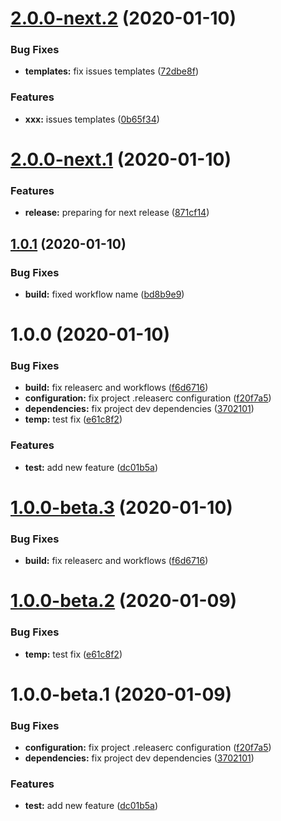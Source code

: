 # [2.0.0-next.2](https://github.com/marcgp/test_repo_2/compare/v2.0.0-next.1...v2.0.0-next.2) (2020-01-10)


### Bug Fixes

* **templates:** fix issues templates ([72dbe8f](https://github.com/marcgp/test_repo_2/commit/72dbe8ff9c89085453d85b9291beeca3e01aa4b3))


### Features

* **xxx:** issues templates ([0b65f34](https://github.com/marcgp/test_repo_2/commit/0b65f3412ffe2d1f8a87b14ba67f22475dadd6c5))

# [2.0.0-next.1](https://github.com/marcgp/test_repo_2/compare/v1.0.1...v2.0.0-next.1) (2020-01-10)


### Features

* **release:** preparing for next release ([871cf14](https://github.com/marcgp/test_repo_2/commit/871cf143bdb348967833f22ca7357592e85f97c3))

## [1.0.1](https://github.com/marcgp/test_repo_2/compare/v1.0.0...v1.0.1) (2020-01-10)


### Bug Fixes

* **build:** fixed workflow name ([bd8b9e9](https://github.com/marcgp/test_repo_2/commit/bd8b9e95e40ed6e2edb5d7d186ae87caf967f936))

# 1.0.0 (2020-01-10)


### Bug Fixes

* **build:** fix releaserc and workflows ([f6d6716](https://github.com/marcgp/test_repo_2/commit/f6d6716a74734c9bce46ad319ee43219b4b1e9e9))
* **configuration:** fix project .releaserc configuration ([f20f7a5](https://github.com/marcgp/test_repo_2/commit/f20f7a5823f361a079323baf5bd63ef02261cfd1))
* **dependencies:** fix project dev dependencies ([3702101](https://github.com/marcgp/test_repo_2/commit/37021015019a6bb5d385079c2cd5829ef03bab26))
* **temp:** test fix ([e61c8f2](https://github.com/marcgp/test_repo_2/commit/e61c8f26f45c550b893279e4300d9aed24f9bc0b))


### Features

* **test:** add new feature ([dc01b5a](https://github.com/marcgp/test_repo_2/commit/dc01b5ace62a8a2d1f10bf3d6801849acb99a0db))

# [1.0.0-beta.3](https://github.com/marcgp/test_repo_2/compare/v1.0.0-beta.2...v1.0.0-beta.3) (2020-01-10)


### Bug Fixes

* **build:** fix releaserc and workflows ([f6d6716](https://github.com/marcgp/test_repo_2/commit/f6d6716a74734c9bce46ad319ee43219b4b1e9e9))

# [1.0.0-beta.2](https://github.com/marcgp/test_repo_2/compare/v1.0.0-beta.1...v1.0.0-beta.2) (2020-01-09)


### Bug Fixes

* **temp:** test fix ([e61c8f2](https://github.com/marcgp/test_repo_2/commit/e61c8f26f45c550b893279e4300d9aed24f9bc0b))

# 1.0.0-beta.1 (2020-01-09)


### Bug Fixes

* **configuration:** fix project .releaserc configuration ([f20f7a5](https://github.com/marcgp/test_repo_2/commit/f20f7a5823f361a079323baf5bd63ef02261cfd1))
* **dependencies:** fix project dev dependencies ([3702101](https://github.com/marcgp/test_repo_2/commit/37021015019a6bb5d385079c2cd5829ef03bab26))


### Features

* **test:** add new feature ([dc01b5a](https://github.com/marcgp/test_repo_2/commit/dc01b5ace62a8a2d1f10bf3d6801849acb99a0db))

